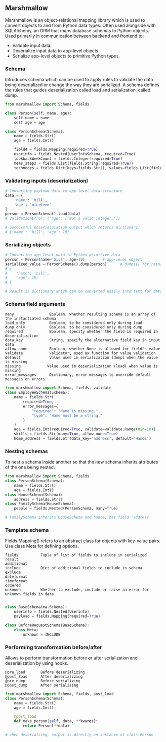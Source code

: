## Marshmallow

Marshmallow is an object-relational mapping library which is used to convert objects to and from Python data types. Often used alongside with SQLAlchemy, an ORM that maps database schemas to Python objects. Used primarily in communication between backend and frontend to:

- Validate input data.
- Deserialize input data to app-level objects.
- Serialize app-level objects to primitive Python types.

### Schema

Introduces schema which can be used to apply rules to validate the data being deserialized or change the way they are serialized. A schema defines the rules that guides deserialization called load and serialization, called dump.

```python
from marshmallow import Schema, fields

class Person(self, name, age):
    self.name = name
    self.age = age

class PersonSchema(Schema):
    name = fields.Str()
    age = fields.Int()

    field4 = fields.Mapping(required=True)
    userinfo = fields.Nested(UserInfoSchema, required=True)
    lookbackWeekCount = fields.Integer(required=True)
    meas_steps = fields.List(fields.String(required=True))
    technodes = fields.Dict(keys=fields.Str(), values=fields.List(fields.String(required=True)))

```

### Validating inputs (deserialization)

```python
# Converting payload data to app-level data structure
data = {
    'name': 'bill',
    'age': 'nineteen'
}
person = PersonSchema().load(data)
# ValidationError: {'age': ['Not a valid integer.']}

# Successful deserialziation output which returns dictionary:
# {'name': 'bill', 'age': 19}
```

### Serializing objects

```python
# Converting app-level data to Python primitive data
person = Person(name='bill', age=19)        # app-level object
serialized_value = PersonSchema().dump(person)      # dumps() for returning JSON-encoded, dump() for dict
# {
#    'name': 'bill',
#    'age': 19,
# }

# Result is dictionary which can be converted easily into text for database storage.
```

### Schema field arguments

```
many                Boolean, whether resulting schema is an array of the instantiated schema
load_only           Boolean, to be considered only during load
dump_only           Boolean, to be considered only during dump
required            Boolean, specify whether the field is required in deserialization
data_key            String, specify the alternative field key in input data
allow_none          Boolean, whether None is allowed for field's value
validate            Validator, used as function for value validation
default             Value used in serialization (dump) when the value is missing
missing            Value used in deserialization (load) when value is missing
error_messages      Dictionary, error messages to override default messages on errors
```

```python
from marshmallow import Schema, fields, validate
class EmployeeSchema(Schema):
    name = fields.Str(
        required=True,
        error_messages={
            "required": "Name is missing.",
            "type": "Name must be a string."
        }
    )
    age = fields.Int(required=True, validate=validate.Range(min=18))
    skills = fields.Str(many=True, allow_none=True)
    home_address = fields.Str(data_key='address', default='Hanoi')
```

### Nesting schemas

To nest a schema inside another so that the new schema inherits attributes of the one being nested.

```python
from marshmallow import Schema, fields
class PersonSchema(Schema):
    name = fields.Str()
    age = fields.Int()
class HouseSchema(Schema):
    address = fields.Str()
class FamilySchema(HouseSchema):
    people = fields.Nested(PersonSchema, many=True)

# FamilySchema inherits HouseSchema and hance, has field 'address'
```

### Template schema

Fields.Mapping() refers to an abstract class for objects with key-value pairs. Use class Meta for defining options.

```
fields          Tuple of list of fields to include in serialized result
additional
include         Dict of additional fields to include in schema
exclude
dateformat
timeformat
ordered
unknown         Whether to exclude, include or raise an error for unknown fields in data
```

```py

class BaseSchema(ma.Schema):
    userinfo = fields.Nested(Userinfo)
    payload = fields.Mapping(required=True)

class BeforeRequestSchema(BaseSchema):
    class Meta:
        unknown = INCLUDE
```

### Performing transformation before/after

Allows to perform transformation before or after serialization and deserialization by using hooks.

```
@pre_load       Before deserializing
@post_load      After deserializing
@pre_dump       Before serializing
@post_dump      After serializing
```

```python
from marshmallow import Schema, fields, post_load
class PersonSchema(Schema):
    name = fields.Str()
    age = fields.Int()

    @post_load
    def make_person(self, data, **kwargs):
        return Person(**data)

# when deserialzing, output is directly an instance of class Person
```
